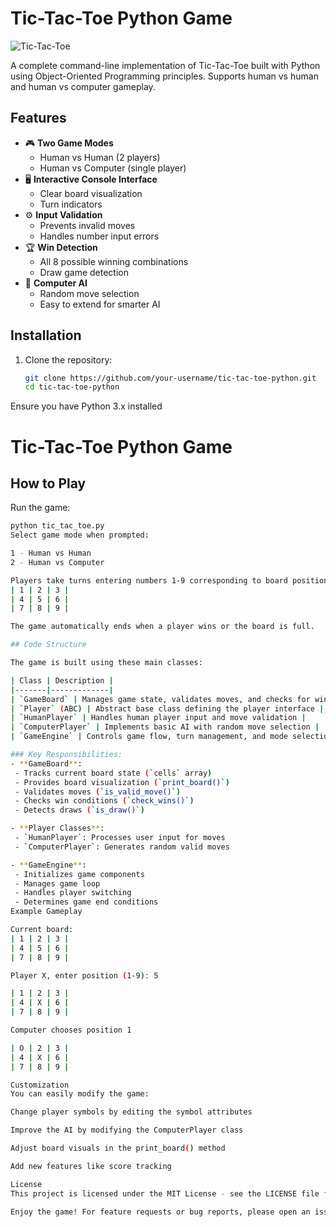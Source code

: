 # Tic-Tac-Toe Python Game

![Tic-Tac-Toe](https://upload.wikimedia.org/wikipedia/commons/thumb/3/32/Tic_tac_toe.svg/200px-Tic_tac_toe.svg.png)

A complete command-line implementation of Tic-Tac-Toe built with Python using Object-Oriented Programming principles. Supports human vs human and human vs computer gameplay.

## Features

- 🎮 **Two Game Modes**
  - Human vs Human (2 players)
  - Human vs Computer (single player)
- 🖥️ **Interactive Console Interface**
  - Clear board visualization
  - Turn indicators
- ⚙️ **Input Validation**
  - Prevents invalid moves
  - Handles number input errors
- 🏆 **Win Detection**
  - All 8 possible winning combinations
  - Draw game detection
- 🤖 **Computer AI**
  - Random move selection
  - Easy to extend for smarter AI

## Installation

1. Clone the repository:
   ```bash
   git clone https://github.com/your-username/tic-tac-toe-python.git
   cd tic-tac-toe-python
Ensure you have Python 3.x installed

# Tic-Tac-Toe Python Game

## How to Play

Run the game:

 ```bash
 python tic_tac_toe.py
Select game mode when prompted:

1 - Human vs Human
2 - Human vs Computer

Players take turns entering numbers 1-9 corresponding to board positions:
| 1 | 2 | 3 |
| 4 | 5 | 6 |
| 7 | 8 | 9 |

The game automatically ends when a player wins or the board is full.

## Code Structure

The game is built using these main classes:

| Class | Description |
|-------|-------------|
| `GameBoard` | Manages game state, validates moves, and checks for wins/draws |
| `Player` (ABC) | Abstract base class defining the player interface |
| `HumanPlayer` | Handles human player input and move validation |
| `ComputerPlayer` | Implements basic AI with random move selection |
| `GameEngine` | Controls game flow, turn management, and mode selection |

### Key Responsibilities:
- **GameBoard**:
  - Tracks current board state (`cells` array)
  - Provides board visualization (`print_board()`)
  - Validates moves (`is_valid_move()`)
  - Checks win conditions (`check_wins()`)
  - Detects draws (`is_draw()`)

- **Player Classes**:
  - `HumanPlayer`: Processes user input for moves
  - `ComputerPlayer`: Generates random valid moves

- **GameEngine**:
  - Initializes game components
  - Manages game loop
  - Handles player switching
  - Determines game end conditions
Example Gameplay

Current board:
| 1 | 2 | 3 |
| 4 | 5 | 6 |
| 7 | 8 | 9 |

Player X, enter position (1-9): 5

| 1 | 2 | 3 |
| 4 | X | 6 |
| 7 | 8 | 9 |

Computer chooses position 1

| O | 2 | 3 |
| 4 | X | 6 |
| 7 | 8 | 9 |

Customization
You can easily modify the game:

Change player symbols by editing the symbol attributes

Improve the AI by modifying the ComputerPlayer class

Adjust board visuals in the print_board() method

Add new features like score tracking

License
This project is licensed under the MIT License - see the LICENSE file for details.

Enjoy the game! For feature requests or bug reports, please open an issue.
